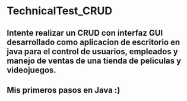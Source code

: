 # TechnicalTest_CRUD

##  Intente realizar un CRUD con interfaz GUI desarrollado como aplicacion de escritorio en java para el control de usuarios, empleados y manejo de ventas de una tienda de peliculas y videojuegos.

## Mis primeros pasos en Java :)